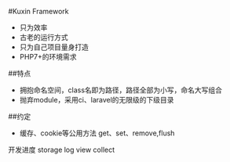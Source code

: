 #Kuxin Framework

- 只为效率
- 古老的运行方式
- 只为自己项目量身打造
- PHP7+的环境需求

##特点
- 拥抱命名空间，class名即为路径，路径全部为小写，命名大写组合
- 抛弃module，采用ci、laravel的无限级的下级目录



##约定
- 缓存、cookie等公用方法 get、set、remove,flush


开发进度
storage
log
view
collect
